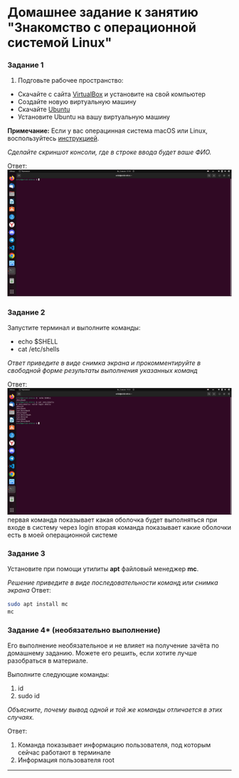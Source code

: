 # Домашнее задание к занятию "Знакомство с операционной системой Linux"

### Задание 1

1. Подговьте рабочее пространство:

- Скачайте с сайта [VirtualBox](https://www.virtualbox.org/) и установите на свой компьютер
- Создайте новую виртуальную машину
- Скачайте [Ubuntu](https://ubuntu.com/download/desktop)
- Установите Ubuntu на вашу виртуальную машину

**Примечание:** Если у вас операцинная система macOS или Linux, воспользуйтесь [инструкцией](macOs-instr.md).

*Сделайте скриншот консоли, где в строке ввода будет ваше ФИО.*

Ответ:
![](./Images/console.jpg)


### Задание 2

Запустите терминал и выполните команды:

- echo $SHELL
- cat /etc/shells

*Ответ приведите в виде снимка экрана и прокомментируйте в свободной форме результаты выполнения указанных команд*

Ответ:
![](./Images/echo_shell.jpg)
первая команда показывает какая оболочка будет выполняться при входе в систему через login
вторая команда показывает какие оболочки есть в моей операционной системе

### Задание 3

Установите при помощи утилиты **apt** файловый менеджер **mc**. 

*Решение приведите в виде последовательности команд или снимка экрана*
Ответ: 

```bash
sudo apt install mc
mc
```

### Задание 4* (необязательно выполнение)
Его выполнение необязательное и не влияет на получение зачёта по домашнему заданию. Можете его решить, если хотите лучше разобраться в материале.

Выполните следующие команды:

1. id
2. sudo id

*Объясните, почему вывод одной и той же команды отличается в этих случаях.*

Ответ: 
1. Команда показывает информацию пользователя, под которым сейчас работают в терминале
2. Информация пользователя root
------